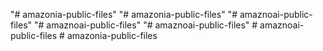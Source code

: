 "# amazonia-public-files" 
"# amazonia-public-files" 
"# amaznoai-public-files" 
"# amaznoai-public-files" 
"# amaznoai-public-files" 
#   a m a z n o a i - p u b l i c - f i l e s  
 #   a m a z o n i a - p u b l i c - f i l e s  
 